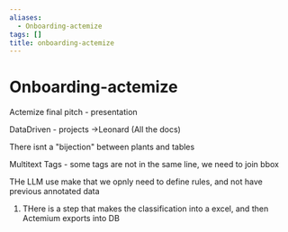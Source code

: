 ```yaml
---
aliases:
  - Onboarding-actemize
tags: []
title: onboarding-actemize
---
```


# Onboarding-actemize

Actemize final pitch - presentation 

DataDriven - projects ->Leonard (All the docs)


There isnt a "bijection" between plants and tables

Multitext Tags - some tags are not in the same line, we need to join bbox


THe LLM use make that we opnly need to define rules, and not have previous annotated data


1) THere is a step that makes the classification into a excel, and then Actemium exports into DB




